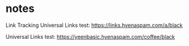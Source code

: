 # notes

Link Tracking Universal Links test:
https://links.hyenaspam.com/a/black

Universal Links test:
https://yeenbasic.hyenaspam.com/coffee/black
